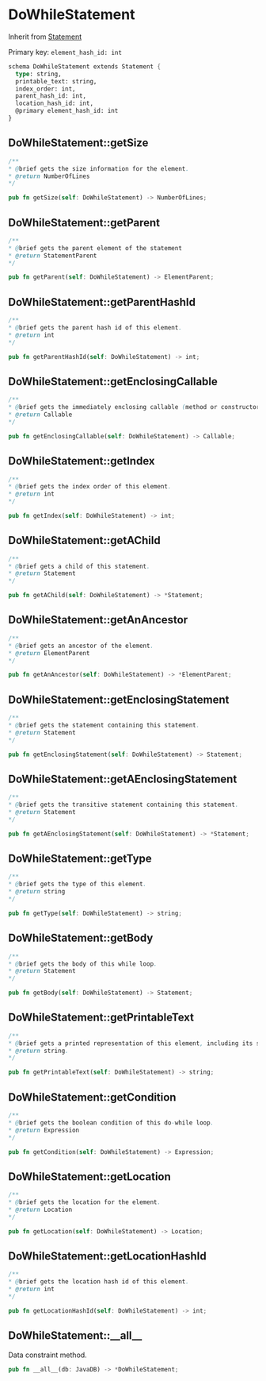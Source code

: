 # DoWhileStatement

Inherit from [Statement](./Statement.md)

Primary key: `element_hash_id: int`

```rust
schema DoWhileStatement extends Statement {
  type: string,
  printable_text: string,
  index_order: int,
  parent_hash_id: int,
  location_hash_id: int,
  @primary element_hash_id: int
}
```
## DoWhileStatement::getSize

```java
/**
* @brief gets the size information for the element.
* @return NumberOfLines
*/
```
```rust
pub fn getSize(self: DoWhileStatement) -> NumberOfLines;
```
## DoWhileStatement::getParent

```java
/**
* @brief gets the parent element of the statement
* @return StatementParent 
*/
```
```rust
pub fn getParent(self: DoWhileStatement) -> ElementParent;
```
## DoWhileStatement::getParentHashId

```java
/**
* @brief gets the parent hash id of this element.
* @return int
*/
```
```rust
pub fn getParentHashId(self: DoWhileStatement) -> int;
```
## DoWhileStatement::getEnclosingCallable

```java
/**
* @brief gets the immediately enclosing callable (method or constructor) whose body contains this statement.
* @return Callable 
*/
```
```rust
pub fn getEnclosingCallable(self: DoWhileStatement) -> Callable;
```
## DoWhileStatement::getIndex

```java
/**
* @brief gets the index order of this element.
* @return int
*/
```
```rust
pub fn getIndex(self: DoWhileStatement) -> int;
```
## DoWhileStatement::getAChild

```java
/**
* @brief gets a child of this statement.
* @return Statement 
*/
```
```rust
pub fn getAChild(self: DoWhileStatement) -> *Statement;
```
## DoWhileStatement::getAnAncestor

```java
/**
* @brief gets an ancestor of the element.
* @return ElementParent 
*/
```
```rust
pub fn getAnAncestor(self: DoWhileStatement) -> *ElementParent;
```
## DoWhileStatement::getEnclosingStatement

```java
/**
* @brief gets the statement containing this statement.
* @return Statement 
*/
```
```rust
pub fn getEnclosingStatement(self: DoWhileStatement) -> Statement;
```
## DoWhileStatement::getAEnclosingStatement

```java
/**
* @brief gets the transitive statement containing this statement.
* @return Statement 
*/
```
```rust
pub fn getAEnclosingStatement(self: DoWhileStatement) -> *Statement;
```
## DoWhileStatement::getType

```java
/**
* @brief gets the type of this element.
* @return string
*/
```
```rust
pub fn getType(self: DoWhileStatement) -> string;
```
## DoWhileStatement::getBody

```java
/**
* @brief gets the body of this while loop.
* @return Statement 
*/
```
```rust
pub fn getBody(self: DoWhileStatement) -> Statement;
```
## DoWhileStatement::getPrintableText

```java
/**
* @brief gets a printed representation of this element, including its structure where applicable.
* @return string.
*/
```
```rust
pub fn getPrintableText(self: DoWhileStatement) -> string;
```
## DoWhileStatement::getCondition

```java
/**
* @brief gets the boolean condition of this do-while loop.
* @return Expression 
*/
```
```rust
pub fn getCondition(self: DoWhileStatement) -> Expression;
```
## DoWhileStatement::getLocation

```java
/**
* @brief gets the location for the element.
* @return Location
*/
```
```rust
pub fn getLocation(self: DoWhileStatement) -> Location;
```
## DoWhileStatement::getLocationHashId

```java
/**
* @brief gets the location hash id of this element.
* @return int
*/
```
```rust
pub fn getLocationHashId(self: DoWhileStatement) -> int;
```
## DoWhileStatement::\_\_all\_\_

Data constraint method.

```rust
pub fn __all__(db: JavaDB) -> *DoWhileStatement;
```
